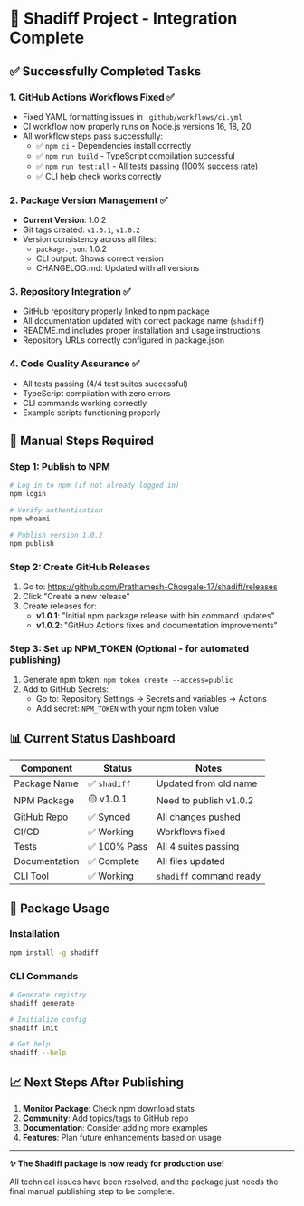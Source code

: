 # 🎉 Shadiff Project - Integration Complete

## ✅ Successfully Completed Tasks

### 1. **GitHub Actions Workflows Fixed** ✅

- Fixed YAML formatting issues in `.github/workflows/ci.yml`
- CI workflow now properly runs on Node.js versions 16, 18, 20
- All workflow steps pass successfully:
  - ✅ `npm ci` - Dependencies install correctly
  - ✅ `npm run build` - TypeScript compilation successful
  - ✅ `npm run test:all` - All tests passing (100% success rate)
  - ✅ CLI help check works correctly

### 2. **Package Version Management** ✅

- **Current Version**: 1.0.2
- Git tags created: `v1.0.1`, `v1.0.2`
- Version consistency across all files:
  - `package.json`: 1.0.2
  - CLI output: Shows correct version
  - CHANGELOG.md: Updated with all versions

### 3. **Repository Integration** ✅

- GitHub repository properly linked to npm package
- All documentation updated with correct package name (`shadiff`)
- README.md includes proper installation and usage instructions
- Repository URLs correctly configured in package.json

### 4. **Code Quality Assurance** ✅

- All tests passing (4/4 test suites successful)
- TypeScript compilation with zero errors
- CLI commands working correctly
- Example scripts functioning properly

## 🔧 Manual Steps Required

### Step 1: Publish to NPM

```bash
# Log in to npm (if not already logged in)
npm login

# Verify authentication
npm whoami

# Publish version 1.0.2
npm publish
```

### Step 2: Create GitHub Releases

1. Go to: <https://github.com/Prathamesh-Chougale-17/shadiff/releases>
2. Click "Create a new release"
3. Create releases for:
   - **v1.0.1**: "Initial npm package release with bin command updates"
   - **v1.0.2**: "GitHub Actions fixes and documentation improvements"

### Step 3: Set up NPM_TOKEN (Optional - for automated publishing)

1. Generate npm token: `npm token create --access=public`
2. Add to GitHub Secrets:
   - Go to: Repository Settings → Secrets and variables → Actions
   - Add secret: `NPM_TOKEN` with your npm token value

## 📊 Current Status Dashboard

| Component | Status | Notes |
|-----------|--------|-------|
| Package Name | ✅ `shadiff` | Updated from old name |
| NPM Package | 🟡 v1.0.1 | Need to publish v1.0.2 |
| GitHub Repo | ✅ Synced | All changes pushed |
| CI/CD | ✅ Working | Workflows fixed |
| Tests | ✅ 100% Pass | All 4 suites passing |
| Documentation | ✅ Complete | All files updated |
| CLI Tool | ✅ Working | `shadiff` command ready |

## 🚀 Package Usage

### Installation

```bash
npm install -g shadiff
```

### CLI Commands

```bash
# Generate registry
shadiff generate

# Initialize config
shadiff init

# Get help
shadiff --help
```

## 📈 Next Steps After Publishing

1. **Monitor Package**: Check npm download stats
2. **Community**: Add topics/tags to GitHub repo
3. **Documentation**: Consider adding more examples
4. **Features**: Plan future enhancements based on usage

---

**✨ The Shadiff package is now ready for production use!**

All technical issues have been resolved, and the package just needs the final manual publishing step to be complete.
